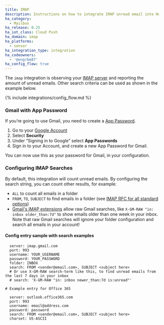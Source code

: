 ```yaml
---
title: IMAP
description: Instructions on how to integrate IMAP unread email into Home Assistant.
ha_category:
  - Mailbox
ha_release: 0.25
ha_iot_class: Cloud Push
ha_domain: imap
ha_platforms:
  - sensor
ha_integration_type: integration
ha_codeowners:
  - '@engrbm87'
ha_config_flow: true
---
```


The `imap` integration is observing your [IMAP server](https://en.wikipedia.org/wiki/Internet_Message_Access_Protocol) and reporting the amount of unread emails. Other search criteria can be used as shown in the example below.

{% include integrations/config_flow.md %}

### Gmail with App Password

If you’re going to use Gmail, you need to create a [App Password](https://support.google.com/mail/answer/185833).

1. Go to your [Google Account](https://myaccount.google.com/)
2. Select **Security**
3. Under “Signing in to Google” select **App Passwords**
4. Sign in to your Account, and create a new App Password for Gmail.

You can now use this as your password for Gmail, in your configuration.

### Configuring IMAP Searches

By default, this integration will count unread emails. By configuring the search string, you can count other results, for example:

* `ALL` to count all emails in a folder
* `FROM`, `TO`, `SUBJECT` to find emails in a folder (see [IMAP RFC for all standard options](https://tools.ietf.org/html/rfc3501#section-6.4.4))
* [Gmail's IMAP extensions](https://developers.google.com/gmail/imap/imap-extensions) allow raw Gmail searches, like `X-GM-RAW "in: inbox older_than:7d"` to show emails older than one week in your inbox. Note that raw Gmail searches will ignore your folder configuration and search all emails in your account!

#### Config entry sample with search examples

```
  server: imap.gmail.com
  port: 993
  username: YOUR_USERNAME
  password: YOUR_PASSWORD
  folder: INBOX
  search: FROM <sender@email.com>, SUBJECT <subject here>
  # Or use X-GM-RAW search-term like this, to find unread emails from the last 7 days in your inbox
  # search: 'X-GM-RAW "in: inbox newer_than:7d is:unread"'

# Example entry for Office 365

  server: outlook.office365.com
  port: 993
  username: email@address.com
  password: password
  search: FROM <sender@email.com>, SUBJECT <subject here>
  charset: US-ASCII
```
